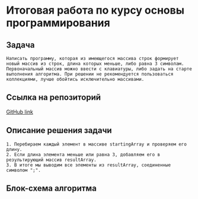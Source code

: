 # Итоговая работа по курсу основы программирования


## Задача

```
Написать программу, которая из имеющегося массива строк формирует новый массив из строк, длина которых меньше, либо равна 3 символам. Первоначальный массив можно ввести с клавиатуры, либо задать на старте выполнения алгоритма. При решении не рекомендуется пользоваться коллекциями, лучше обойтись исключительно массивами.

```
## Ссылка на репозиторий


[GitHub link](https://github.com/Caroline-1203/exam_main_course.git)


## Описание решения задачи

```
1. Перебираем каждый элемент в массиве startingArray и проверяем его длину. 
2. Если длина элемента меньше или равна 3, добавляем его в результирующий массив resultArray. 
3. В итоге мы выводим все элементы из resultArray, соединенные символом ";".
```

## Блок-схема алгоритма

